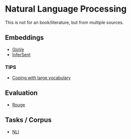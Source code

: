 Natural Language Processing
=============

This is not for an book/literature, but from multiple sources.

## Embeddings
- [GloVe](./glove.md)
- [InferSent](./infersent.md)

### TIPS
- [Coping with large vocabulary](./coping_with_large_vocab.md)


## Evaluation
- [Rouge](./rouge.md)

## Tasks / Corpus
- [NLI](./nli.md)
